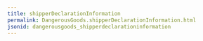 ```yaml
---
title: shipperDeclarationInformation
permalink: DangerousGoods.shipperDeclarationInformation.html
jsonid: dangerousgoods_shipperdeclarationinformation
---
```

